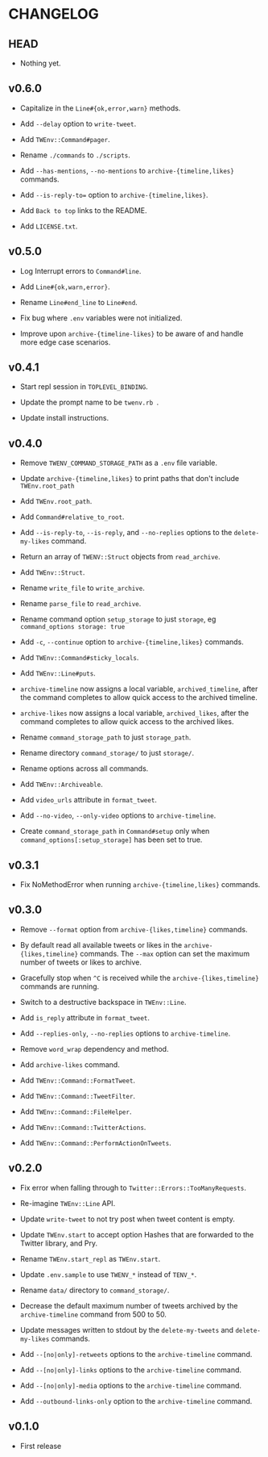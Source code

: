 # CHANGELOG

## HEAD

* Nothing yet.

## v0.6.0

* Capitalize in the `Line#{ok,error,warn}` methods.

* Add `--delay` option to `write-tweet`.

* Add `TWEnv::Command#pager`.

* Rename `./commands` to `./scripts`.

* Add `--has-mentions`, `--no-mentions` to `archive-{timeline,likes}` commands.

* Add `--is-reply-to=` option to `archive-{timeline,likes}`.

* Add `Back to top` links to the README.

* Add `LICENSE.txt`.

## v0.5.0

* Log Interrupt errors to `Command#line`.

* Add `Line#{ok,warn,error}`.

* Rename `Line#end_line` to `Line#end`.

* Fix bug where `.env` variables were not initialized.

* Improve upon `archive-{timeline-likes}` to be aware of and handle more
  edge case scenarios.

## v0.4.1

* Start repl session in `TOPLEVEL_BINDING`.

* Update the prompt name to be `twenv.rb `.

* Update install instructions.

## v0.4.0

* Remove `TWENV_COMMAND_STORAGE_PATH` as a `.env` file variable.

* Update `archive-{timeline,likes}` to print paths that don't include
 `TWEnv.root_path`

* Add `TWEnv.root_path`.

* Add `Command#relative_to_root`.

* Add `--is-reply-to`, `--is-reply`, and `--no-replies` options to the
  `delete-my-likes` command.

* Return an array of `TWENV::Struct` objects from `read_archive`.

* Add `TWEnv::Struct`.

* Rename `write_file` to `write_archive`.

* Rename `parse_file` to `read_archive`.

* Rename command option `setup_storage` to just `storage`, eg
 `command_options storage: true`

* Add `-c`, `--continue` option to `archive-{timeline,likes}` commands.

* Add `TWEnv::Command#sticky_locals`.

* Add `TWEnv::Line#puts`.

* `archive-timeline` now assigns a local variable, `archived_timeline`, after
  the command completes to allow quick access to the archived timeline.

* `archive-likes` now assigns a local variable, `archived_likes`, after the
  command completes to allow quick access to the archived likes.

* Rename `command_storage_path` to just `storage_path`.

* Rename directory `command_storage/` to just `storage/`.

* Rename options across all commands.

* Add `TWEnv::Archiveable`.

* Add `video_urls` attribute in `format_tweet`.

* Add `--no-video`, `--only-video` options to `archive-timeline`.

* Create `command_storage_path` in `Command#setup` only when
`command_options[:setup_storage]` has been set to true.

## v0.3.1

* Fix NoMethodError when running `archive-{timeline,likes}` commands.

## v0.3.0

* Remove `--format` option from `archive-{likes,timeline}` commands.

* By default read all available tweets or likes in the `archive-{likes,timeline}`
  commands. The `--max` option can set the maximum number of tweets or likes
  to archive.

* Gracefully stop when `^C` is received while the `archive-{likes,timeline}`
  commands are running.

* Switch to a destructive backspace in `TWEnv::Line`.

* Add `is_reply` attribute in `format_tweet`.

* Add `--replies-only`, `--no-replies` options to `archive-timeline`.

* Remove `word_wrap` dependency and method.

* Add `archive-likes` command.

* Add `TWEnv::Command::FormatTweet`.

* Add `TWEnv::Command::TweetFilter`.

* Add `TWEnv::Command::FileHelper`.

* Add `TWEnv::Command::TwitterActions`.

* Add `TWEnv::Command::PerformActionOnTweets`.

## v0.2.0

* Fix error when falling through to `Twitter::Errors::TooManyRequests`.

* Re-imagine `TWEnv::Line` API.

* Update `write-tweet` to not try post when tweet content is empty.

* Update `TWEnv.start` to accept option Hashes that are forwarded to the
  Twitter library, and Pry.

* Rename `TWEnv.start_repl` as `TWEnv.start`.

* Update `.env.sample` to use `TWENV_*` instead of `TENV_*`.

* Rename `data/` directory to `command_storage/`.

* Decrease the default maximum number of tweets archived by the `archive-timeline`
  command from 500 to 50.

* Update messages written to stdout by the `delete-my-tweets` and
 `delete-my-likes` commands.

* Add `--[no|only]-retweets` options to the `archive-timeline` command.

* Add `--[no|only]-links` options to the `archive-timeline` command.

* Add `--[no|only]-media` options to the `archive-timeline` command.

* Add `--outbound-links-only` option to the `archive-timeline` command.

## v0.1.0

* First release
